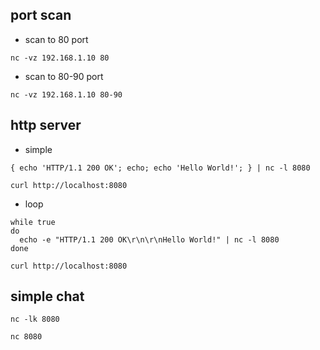 ## port scan

* scan to 80 port
```
nc -vz 192.168.1.10 80
```

* scan to 80-90 port
```
nc -vz 192.168.1.10 80-90
```

## http server

* simple
```
{ echo 'HTTP/1.1 200 OK'; echo; echo 'Hello World!'; } | nc -l 8080
```
```
curl http://localhost:8080
```

* loop
```
while true
do
  echo -e "HTTP/1.1 200 OK\r\n\r\nHello World!" | nc -l 8080
done
```
```
curl http://localhost:8080
```


## simple chat

```
nc -lk 8080
```
```
nc 8080
```
